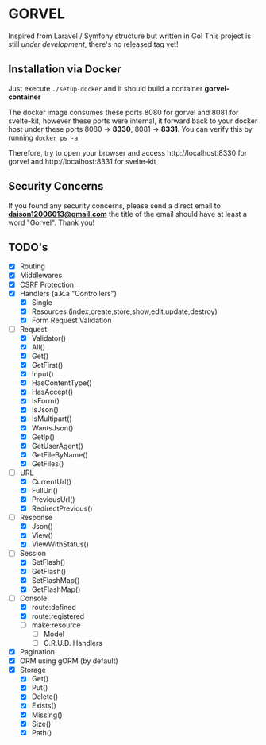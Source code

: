 # GORVEL

Inspired from Laravel / Symfony structure but written in Go!
This project is still *under development*, there's no released tag yet!

## Installation via Docker

Just execute `./setup-docker` and it should build a container **gorvel-container**

The docker image consumes these ports 8080 for gorvel and 8081 for svelte-kit, however these ports were internal, it forward back to your docker host under these ports 8080 -> **8330**, 8081 -> **8331**. You can verify this by running `docker ps -a`

Therefore, try to open your browser and access http://localhost:8330 for gorvel and http://localhost:8331 for svelte-kit

## Security Concerns

If you found any security concerns, please send a direct email to **daison12006013@gmail.com** the title of the email should have at least a word "Gorvel". Thank you!

## TODO's

- [x] Routing
- [x] Middlewares
- [x] CSRF Protection
- [x] Handlers (a.k.a "Controllers")
  - [x] Single
  - [x] Resources (index,create,store,show,edit,update,destroy)
  - [x] Form Request Validation
- [ ] Request
  - [x] Validator()
  - [x] All()
  - [x] Get()
  - [x] GetFirst()
  - [x] Input()
  - [x] HasContentType()
  - [x] HasAccept()
  - [x] IsForm()
  - [x] IsJson()
  - [x] IsMultipart()
  - [x] WantsJson()
  - [x] GetIp()
  - [x] GetUserAgent()
  - [x] GetFileByName()
  - [x] GetFiles()
- [ ] URL
  - [x] CurrentUrl()
  - [x] FullUrl()
  - [x] PreviousUrl()
  - [x] RedirectPrevious()
- [ ] Response
  - [x] Json()
  - [x] View()
  - [x] ViewWithStatus()
- [ ] Session
  - [x] SetFlash()
  - [x] GetFlash()
  - [x] SetFlashMap()
  - [x] GetFlashMap()
- [ ] Console
  - [x] route:defined
  - [x] route:registered
  - [ ] make:resource
    - [ ] Model
    - [ ] C.R.U.D. Handlers
- [x] Pagination
- [x] ORM using gORM (by default)
- [x] Storage
  - [x] Get()
  - [x] Put()
  - [x] Delete()
  - [x] Exists()
  - [x] Missing()
  - [x] Size()
  - [x] Path()
